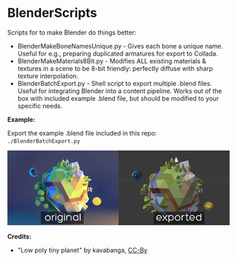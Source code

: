 BlenderScripts
==============

Scripts for to make Blender do things better:

* BlenderMakeBoneNamesUnique.py - Gives each bone a unique name.  Useful for e.g., preparing duplicated armatures for export to Collada.
* BlenderMakeMaterials8Bit.py - Modifies ALL existing materials & textures in a scene to be 8-bit friendly: perfectly diffuse with sharp texture interpolation.
* BlenderBatchExport.py - Shell script to export multiple .blend files.  Useful for integrating Blender into a content pipeline.  Works out of the box with included example .blend file, but should be modified to your specific needs.

**Example:**

Export the example .blend file included in this repo: `./BlenderBatchExport.py`

![Batch Export](BlendFiles/Example_Export.png?raw=true "Export")

**Credits:**

* "Low poly tiny planet" by kavabanga, <a href="http://creativecommons.org/licenses/by/3.0/">CC-By</a>
